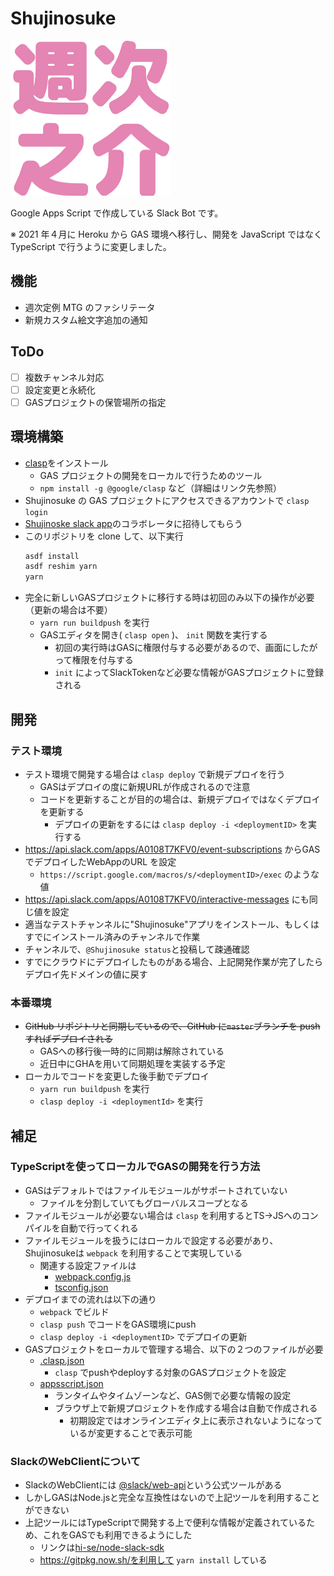 # Shujinosuke

![](shujinosuke.png)

Google Apps Script で作成している Slack Bot です。

※ 2021 年４月に Heroku から GAS 環境へ移行し、開発を JavaScript ではなく TypeScript で行うように変更しました。

## 機能

- 週次定例 MTG のファシリテータ
- 新規カスタム絵文字追加の通知

## ToDo

- [ ] 複数チャンネル対応
- [ ] 設定変更と永続化
- [ ] GASプロジェクトの保管場所の指定
## 環境構築

- [clasp](https://github.com/google/clasp)をインストール
  - GAS プロジェクトの開発をローカルで行うためのツール
  - `npm install -g @google/clasp` など（詳細はリンク先参照）
- Shujinosuke の GAS プロジェクトにアクセスできるアカウントで `clasp login`
- [Shujinoske slack app](https://api.slack.com/apps/A0108T7KFV0/general)のコラボレータに招待してもらう
- このリポジトリを clone して、以下実行
  ```sh
  asdf install
  asdf reshim yarn
  yarn
  ```
- 完全に新しいGASプロジェクトに移行する時は初回のみ以下の操作が必要（更新の場合は不要）
  - `yarn run buildpush` を実行
  - GASエディタを開き( `clasp open` )、 `init` 関数を実行する
    - 初回の実行時はGASに権限付与する必要があるので、画面にしたがって権限を付与する
    - `init` によってSlackTokenなど必要な情報がGASプロジェクトに登録される

## 開発

### テスト環境

- テスト環境で開発する場合は `clasp deploy` で新規デプロイを行う
  - GASはデプロイの度に新規URLが作成されるので注意
  - コードを更新することが目的の場合は、新規デプロイではなくデプロイを更新する
    - デプロイの更新をするには `clasp deploy -i <deploymentID>` を実行する
- https://api.slack.com/apps/A0108T7KFV0/event-subscriptions からGASでデプロイしたWebAppのURL を設定
  - `https://script.google.com/macros/s/<deploymentID>/exec` のような値
- https://api.slack.com/apps/A0108T7KFV0/interactive-messages にも同じ値を設定
- 適当なテストチャンネルに"Shujinosuke"アプリをインストール、もしくはすでにインストール済みのチャンネルで作業
- チャンネルで、`@Shujinosuke status`と投稿して疎通確認
- すでにクラウドにデプロイしたものがある場合、上記開発作業が完了したらデプロイ先ドメインの値に戻す

### 本番環境

- ~~GitHub リポジトリと同期しているので、GitHub に`master`ブランチを push すればデプロイされる~~
  - GASへの移行後一時的に同期は解除されている
  - 近日中にGHAを用いて同期処理を実装する予定
- ローカルでコードを変更した後手動でデプロイ
  - `yarn run buildpush` を実行　
  - `clasp deploy -i <deploymentId>` を実行

## 補足

### TypeScriptを使ってローカルでGASの開発を行う方法

- GASはデフォルトではファイルモジュールがサポートされていない
  - ファイルを分割していてもグローバルスコープとなる
- ファイルモジュールが必要ない場合は `clasp` を利用するとTS→JSへのコンパイルを自動で行ってくれる
- ファイルモジュールを扱うにはローカルで設定する必要があり、Shujinosukeは `webpack` を利用することで実現している
  - 関連する設定ファイルは
    - [webpack.config.js](webpack.config.js)
    - [tsconfig.json](tsconfig.json)
- デプロイまでの流れは以下の通り
  - `webpack` でビルド
  - `clasp push` でコードをGAS環境にpush
  - `clasp deploy -i <deploymentID>` でデプロイの更新
- GASプロジェクトをローカルで管理する場合、以下の２つのファイルが必要
  - [.clasp.json](.clasp.json)
    - `clasp` でpushやdeployする対象のGASプロジェクトを設定
  - [appsscript.json](appsscript.json)
    - ランタイムやタイムゾーンなど、GAS側で必要な情報の設定
    - ブラウザ上で新規プロジェクトを作成する場合は自動で作成される
      - 初期設定ではオンラインエディタ上に表示されないようになっているが変更することで表示可能

### SlackのWebClientについて

- SlackのWebClientには [@slack/web-api](https://github.com/slackapi/node-slack-sdk)という公式ツールがある
- しかしGASはNode.jsと完全な互換性はないので上記ツールを利用することができない
- 上記ツールにはTypeScriptで開発する上で便利な情報が定義されているため、これをGASでも利用できるようにした
  - リンクは[hi-se/node-slack-sdk](https://github.com/hi-se/node-slack-sdk)
  - https://gitpkg.now.sh/を利用して `yarn install` している
